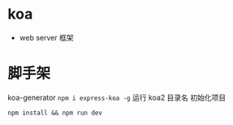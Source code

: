 # koa
- web server 框架
   
# 脚手架
koa-generator
`npm i express-koa -g`
运行 koa2 目录名   初始化项目

`npm install && npm run dev`



